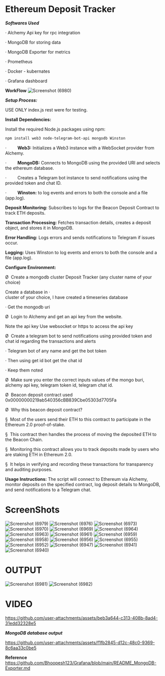 # Ethereum Deposit Tracker

***Softwares Used***

·
Alchemy Api key for rpc integration


·
MongoDB for storing data

·
MongoDB Exporter for metrics

·
Prometheus

·
Docker - kubernates

·
Grafana dashboard


**WorkFlow**
![Screenshot (6980)](https://github.com/user-attachments/assets/52db8176-4db3-47da-85b0-3d87188b6ae4)

***Setup Process:***

USE ONLY index.js rest were for testing.

**Install Dependencies:**



Install the required Node.js packages using npm:



```bash
npm install web3 node-telegram-bot-api mongodb Winston
```


·        
**Web3:** Initializes a Web3 instance with a WebSocket provider from Alchemy.

·        
**MongoDB:** Connects to MongoDB using the provided
URI and selects the ethereum database.

·        
Creates a Telegram bot instance to send
notifications using the provided token and chat ID.

·        
**Winston:** to log events and errors to both the
console and a file (app.log).



**Deposit Monitoring:**
Subscribes to logs for the Beacon Deposit Contract to track ETH deposits.

**Transaction Processing:**
Fetches transaction details, creates a deposit object, and stores it in MongoDB.

**Error Handling:**
Logs errors and sends notifications to Telegram if issues occur.

**Logging:**
Uses Winston to log events and errors to both the console and a file (app.log).



**Configure Environment:**

Ø 
Create a mongodb cluster Deposit Tracker (any
cluster name of your choice)


Create a database in
·    
cluster of your choice, I have created a timeseries database

·
Get the mongodb uri


Ø 
Login to Alchemy and get an api key from the
website.


Note the api key
Use websocket or https to
      access the api key

Ø 
Create a telegram bot to send notifications using
provided token and chat id regarding the transactions and alerts

·
Telegram bot of any name and get the bot token

·
Then using get id bot get the chat id 

·
Keep them noted


Ø 
Make sure you enter the correct inputs values of the mongo buri, alchemy api key, telegram token id, telegram chat id.

Ø 
Beacon deposit contract used 0x00000000219ab540356cBB839Cbe05303d7705Fa


Ø 
Why this beacon deposit contract?


§ 
Most of the users send their ETH to this
contract to participate in the Ethereum 2.0 proof-of-stake.


§ 
This contract then handles the process of moving
the deposited ETH to the Beacon Chain.


§ 
Monitoring this contract allows you to track
deposits made by users who are staking ETH in Ethereum 2.0.


§ 
It helps in verifying and recording these
transactions for transparency and auditing purposes.


**Usage Instructions:**
The script will connect to Ethereum via Alchemy, monitor deposits on the specified contract, log deposit details to MongoDB, and send notifications to a Telegram chat.


# ScreenShots


![Screenshot (6979)](https://github.com/user-attachments/assets/659a896c-c01b-4114-8372-8972cc9b3927)
![Screenshot (6976)](https://github.com/user-attachments/assets/92873142-8254-45f3-90a5-85dfe685b9a2)
![Screenshot (6973)](https://github.com/user-attachments/assets/31345a76-a6cf-4efc-8c91-8fe335604067)
![Screenshot (6970)](https://github.com/user-attachments/assets/2342d48f-677c-46c4-8668-aae17cbe441a)
![Screenshot (6969)](https://github.com/user-attachments/assets/4bb45fda-b546-4614-9b2c-dfb02114d55c)
![Screenshot (6964)](https://github.com/user-attachments/assets/61aade44-18ae-40ba-87a3-28b5624dd524)
![Screenshot (6963)](https://github.com/user-attachments/assets/62f80932-1c40-44e6-bca4-f4b8fa026cfd)
![Screenshot (6961)](https://github.com/user-attachments/assets/bb1eb2e7-2767-41c8-bdaf-cc11b246af1a)
![Screenshot (6959)](https://github.com/user-attachments/assets/3126034f-fba3-4cef-8098-6089afb11c5d)
![Screenshot (6958)](https://github.com/user-attachments/assets/3d6d34da-9767-4322-9511-5b60e5f68629)
![Screenshot (6956)](https://github.com/user-attachments/assets/7f58d083-9300-410c-b62b-db2e1ebb6752)
![Screenshot (6955)](https://github.com/user-attachments/assets/b5ed800c-c710-4673-93af-e3ef86172297)
![Screenshot (6952)](https://github.com/user-attachments/assets/3e148d09-fb0d-448a-a679-ef4dac1816e7)
![Screenshot (6947)](https://github.com/user-attachments/assets/91cf9639-5043-4043-b031-62c82d82d77b)
![Screenshot (6941)](https://github.com/user-attachments/assets/ccbbd8de-2b4e-484c-9179-1de7aa14eecc)
![Screenshot (6940)](https://github.com/user-attachments/assets/7bb43a44-da91-4763-9e37-587b09ccbaae)





# OUTPUT

![Screenshot (6981)](https://github.com/user-attachments/assets/cb46921d-7290-4d7e-930c-99f5d580cbe3)
![Screenshot (6982)](https://github.com/user-attachments/assets/02667e00-fe86-4281-a6d2-7ef966841102)

# VIDEO

https://github.com/user-attachments/assets/beb3a644-c313-408b-8ad4-31edd32328e5


***MongoDB database output***


https://github.com/user-attachments/assets/f1fb2845-d12c-48c0-9369-8c6aa33c0be5


**Reference**
https://github.com/Bhoopesh123/Grafana/blob/main/README_MongoDB-Exporter.md

 


